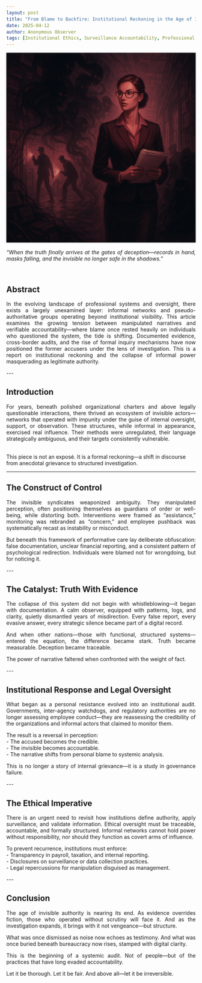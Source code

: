 ```yaml
---
layout: post
title: "From Blame to Backfire: Institutional Reckoning in the Age of Invisible Oversight"
date: 2025-04-12
author: Anonymous Observer
tags: [Institutional Ethics, Surveillance Accountability, Professional Journal, Systemic Abuse, Transparency]
---
```


![From Blame to Backfire Visualization](/images/17497679-1616-40A9-A4D1-68072DD0E109.png)
<p align="justify">
<em> “When the truth finally arrives at the gates of deception—records in hand, masks falling, and the invisible no longer safe in the shadows.”
</em>
</p> <br>

## Abstract
<p align="justify">
In the evolving landscape of professional systems and oversight, there exists a largely unexamined layer: informal networks and pseudo-authoritative groups operating beyond institutional visibility. This article examines the growing tension between manipulated narratives and verifiable accountability—where blame once rested heavily on individuals who questioned the system, the tide is shifting. Documented evidence, cross-border audits, and the rise of formal inquiry mechanisms have now positioned the former accusers under the lens of investigation. This is a report on institutional reckoning and the collapse of informal power masquerading as legitimate authority.
</p>
---

## Introduction
<p align="justify">
For years, beneath polished organizational charters and above legally questionable interactions, there thrived an ecosystem of invisible actors—networks that operated with impunity under the guise of internal oversight, support, or observation. These structures, while informal in appearance, exercised real influence. Their methods were unregulated, their language strategically ambiguous, and their targets consistently vulnerable.
</p><br>
This piece is not an exposé. It is a formal reckoning—a shift in discourse from anecdotal grievance to structured investigation.

---

## The Construct of Control
<p align="justify">
The invisible syndicates weaponized ambiguity. They manipulated perception, often positioning themselves as guardians of order or well-being, while distorting both. Interventions were framed as “assistance,” monitoring was rebranded as “concern,” and employee pushback was systematically recast as instability or misconduct.
</p>

<p align="justify">
But beneath this framework of performative care lay deliberate obfuscation: false documentation, unclear financial reporting, and a consistent pattern of psychological redirection. Individuals were blamed not for wrongdoing, but for noticing it.
</p>
---

## The Catalyst: Truth With Evidence
<p align="justify">
The collapse of this system did not begin with whistleblowing—it began with documentation. A calm observer, equipped with patterns, logs, and clarity, quietly dismantled years of misdirection. Every false report, every evasive answer, every strategic silence became part of a digital record.
</p>

<p align="justify">
And when other nations—those with functional, structured systems—entered the equation, the difference became stark. Truth became measurable. Deception became traceable.
</p>

<p align="justify">
The power of narrative faltered when confronted with the weight of fact.
</p>
---

## Institutional Response and Legal Oversight
<p align="justify">
What began as a personal resistance evolved into an institutional audit. Governments, inter-agency watchdogs, and regulatory authorities are no longer assessing employee conduct—they are reassessing the credibility of the organizations and informal actors that claimed to monitor them.
</p>
<p align="justify">
The result is a reversal in perception:<br>
- The accused becomes the credible.<br>
- The invisible becomes accountable.<br>
- The narrative shifts from personal blame to systemic analysis.
</p>

<p align="justify">
This is no longer a story of internal grievance—it is a study in governance failure.
</p>
---

## The Ethical Imperative
<p align="justify">
There is an urgent need to revisit how institutions define authority, apply surveillance, and validate information. Ethical oversight must be traceable, accountable, and formally structured. Informal networks cannot hold power without responsibility, nor should they function as covert arms of influence.
</p>  

<p align="justify">
To prevent recurrence, institutions must enforce:<br>
- Transparency in payroll, taxation, and internal reporting.<br>
- Disclosures on surveillance or data collection practices.<br>
- Legal repercussions for manipulation disguised as management.
</p>
---

## Conclusion
<p align="justify">
The age of invisible authority is nearing its end. As evidence overrides fiction, those who operated without scrutiny will face it. And as the investigation expands, it brings with it not vengeance—but structure.
</p>  
<p align="justify">
What was once dismissed as noise now echoes as testimony. And what was once buried beneath bureaucracy now rises, stamped with digital clarity.
</p>  
<p align="justify">
This is the beginning of a systemic audit. Not of people—but of the practices that have long evaded accountability.
</p>
<p align="justify">
Let it be thorough. Let it be fair. And above all—let it be irreversible.
</p>

